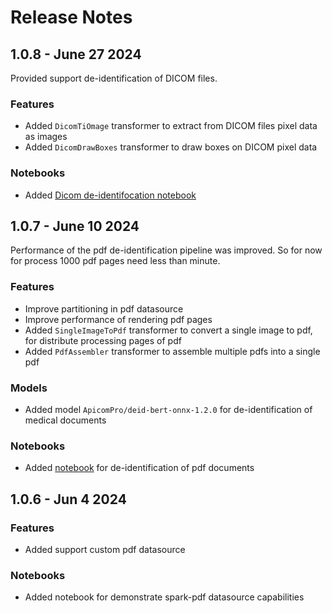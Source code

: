 # Release Notes

## 1.0.8 - June 27 2024

Provided support de-identification of DICOM files.

### Features
- Added `DicomTiOmage` transformer to extract from DICOM files pixel data as images
- Added `DicomDrawBoxes` transformer to draw boxes on DICOM pixel data

### Notebooks
- Added [Dicom de-identifocation notebook](https://github.com/ApiComPro/cleverdoc-workshop/blob/main/jupyter/de-identification/dicom/DicomDeIdentification.ipynb)


## 1.0.7 - June 10 2024

Performance of the pdf de-identification pipeline was improved. So for now for process 1000 pdf pages need less than minute.

### Features
- Improve partitioning in pdf datasource
- Improve performance of rendering pdf pages
- Added `SingleImageToPdf` transformer to convert a single image to pdf, for distribute processing pages of pdf
- Added `PdfAssembler` transformer to assemble multiple pdfs into a single pdf

### Models
- Added model `ApicomPro/deid-bert-onnx-1.2.0` for de-identification of medical documents

### Notebooks
- Added [notebook](https://github.com/ApiComPro/cleverdoc-workshop/blob/main/jupyter/de-identification/PdfDeIdentification.ipynb) for de-identification of pdf documents


## 1.0.6 - Jun 4 2024

### Features
- Added support custom pdf datasource

### Notebooks
- Added notebook for demonstrate spark-pdf datasource capabilities

